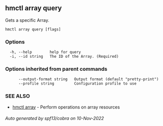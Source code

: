 ## hmctl array query

Gets a specific Array.

```
hmctl array query [flags]
```

### Options

```
  -h, --help        help for query
  -i, --id string   The ID of the Array. (Required)
```

### Options inherited from parent commands

```
      --output-format string   Output format (default "pretty-print")
      --profile string         Configuration profile to use
```

### SEE ALSO

* [hmctl array](hmctl_array.md)	 - Perform operations on array resources

###### Auto generated by spf13/cobra on 10-Nov-2022
